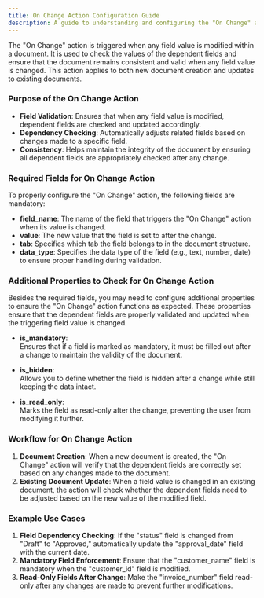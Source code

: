 ```yaml
---
title: On Change Action Configuration Guide
description: A guide to understanding and configuring the "On Change" action in the Configurator.
---
```



The "On Change" action is triggered when any field value is modified within a document. It is used to check the values of the dependent fields and ensure that the document remains consistent and valid when any field value is changed. This action applies to both new document creation and updates to existing documents.

### Purpose of the On Change Action

- **Field Validation**: Ensures that when any field value is modified, dependent fields are checked and updated accordingly.
- **Dependency Checking**: Automatically adjusts related fields based on changes made to a specific field.
- **Consistency**: Helps maintain the integrity of the document by ensuring all dependent fields are appropriately checked after any change.

### Required Fields for On Change Action

To properly configure the "On Change" action, the following fields are mandatory:

- **field_name**: The name of the field that triggers the "On Change" action when its value is changed.
- **value**: The new value that the field is set to after the change.
- **tab**: Specifies which tab the field belongs to in the document structure.
- **data_type**: Specifies the data type of the field (e.g., text, number, date) to ensure proper handling during validation.

### Additional Properties to Check for On Change Action

Besides the required fields, you may need to configure additional properties to ensure the "On Change" action functions as expected. These properties ensure that the dependent fields are properly validated and updated when the triggering field value is changed.

- **is_mandatory**:  
  Ensures that if a field is marked as mandatory, it must be filled out after a change to maintain the validity of the document.

- **is_hidden**:  
  Allows you to define whether the field is hidden after a change while still keeping the data intact.

- **is_read_only**:  
  Marks the field as read-only after the change, preventing the user from modifying it further.

### Workflow for On Change Action

1. **Document Creation**: When a new document is created, the "On Change" action will verify that the dependent fields are correctly set based on any changes made to the document.
2. **Existing Document Update**: When a field value is changed in an existing document, the action will check whether the dependent fields need to be adjusted based on the new value of the modified field.

### Example Use Cases

1. **Field Dependency Checking**: If the "status" field is changed from "Draft" to "Approved," automatically update the "approval_date" field with the current date.
2. **Mandatory Field Enforcement**: Ensure that the "customer_name" field is mandatory when the "customer_id" field is modified.
3. **Read-Only Fields After Change**: Make the "invoice_number" field read-only after any changes are made to prevent further modifications.
